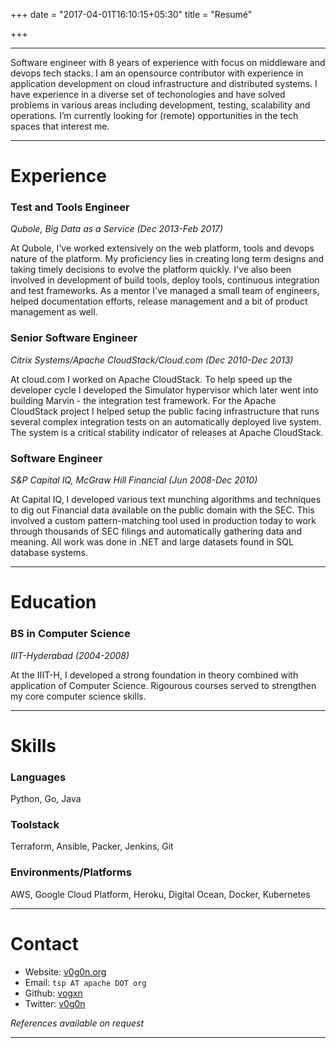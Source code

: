 +++
date = "2017-04-01T16:10:15+05:30"
title = "Resumé"

+++

- - -

Software engineer with 8 years of experience with focus on middleware and
devops tech stacks. I am an opensource contributor with experience in
application development on cloud infrastructure and distributed systems. I have
experience in a diverse set of techonologies and have solved problems in
various areas including development, testing, scalability and operations. I’m
currently looking for (remote) opportunities in the tech spaces that interest
me.

- - -

# Experience

### Test and Tools Engineer
_Qubole, Big Data as a Service  (Dec 2013-Feb 2017)_

At Qubole, I've worked extensively on the web platform, tools and devops nature
of the platform. My proficiency lies in creating long term designs and taking
timely decisions to evolve the platform quickly. I've also been involved in
development of build tools, deploy tools, continuous integration and test
frameworks. As a mentor I've managed a small team of engineers, helped
documentation efforts, release management and a bit of product management as
well.


### Senior Software Engineer
_Citrix Systems/Apache CloudStack/Cloud.com  (Dec 2010-Dec 2013)_

At cloud.com I worked on Apache CloudStack. To help speed up the developer
cycle I developed the Simulator hypervisor which later went into building
Marvin - the integration test framework. For the Apache CloudStack project I
helped setup the public facing infrastructure that runs several complex
integration tests on an automatically deployed live system. The system is a
critical stability indicator of releases at Apache CloudStack. 

### Software Engineer
_S&P Capital IQ, McGraw Hill Financial (Jun 2008-Dec 2010)_

At Capital IQ, I developed various text munching algorithms and techniques to
dig out Financial data available on the public domain with the SEC. This
involved a custom pattern-matching tool used in production today to work
through thousands of SEC filings and automatically gathering data and meaning.
All work was done in .NET and large datasets found in SQL database systems.

- - -

# Education

### BS in Computer Science 
_IIIT-Hyderabad_
*(2004-2008)*

At the IIIT-H, I developed a strong foundation in theory combined with
application of Computer Science. Rigourous courses served to strengthen my core
computer science skills. 

- - -

# Skills

### Languages
Python, Go, Java

### Toolstack
Terraform, Ansible, Packer, Jenkins, Git

### Environments/Platforms
AWS, Google Cloud Platform, Heroku, Digital Ocean, Docker, Kubernetes

- - - 

# Contact

- Website: [v0g0n.org](http://v0g0n.org)
- Email: `tsp AT apache DOT org`
- Github: [vogxn](https://github.com/vogxn)
- Twitter: [v0g0n](https://twitter.com/v0g0n)

_References available on request_

- - -
